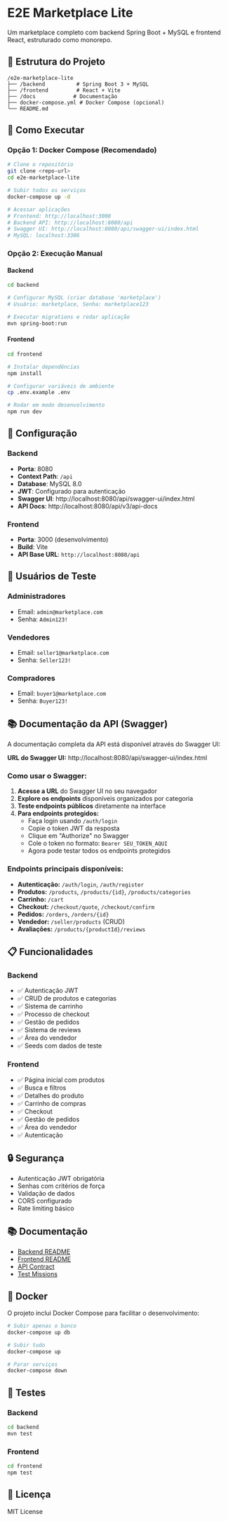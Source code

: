# E2E Marketplace Lite

Um marketplace completo com backend Spring Boot + MySQL e frontend React, estruturado como monorepo.

## 📁 Estrutura do Projeto

```
/e2e-marketplace-lite
├── /backend          # Spring Boot 3 + MySQL
├── /frontend         # React + Vite
├── /docs            # Documentação
├── docker-compose.yml # Docker Compose (opcional)
└── README.md
```

## 🚀 Como Executar

### Opção 1: Docker Compose (Recomendado)

```bash
# Clone o repositório
git clone <repo-url>
cd e2e-marketplace-lite

# Subir todos os serviços
docker-compose up -d

# Acessar aplicações
# Frontend: http://localhost:3000
# Backend API: http://localhost:8080/api
# Swagger UI: http://localhost:8080/api/swagger-ui/index.html
# MySQL: localhost:3306
```

### Opção 2: Execução Manual

#### Backend
```bash
cd backend

# Configurar MySQL (criar database 'marketplace')
# Usuário: marketplace, Senha: marketplace123

# Executar migrations e rodar aplicação
mvn spring-boot:run
```

#### Frontend
```bash
cd frontend

# Instalar dependências
npm install

# Configurar variáveis de ambiente
cp .env.example .env

# Rodar em modo desenvolvimento
npm run dev
```

## 🔧 Configuração

### Backend
- **Porta**: 8080
- **Context Path**: `/api`
- **Database**: MySQL 8.0
- **JWT**: Configurado para autenticação
- **Swagger UI**: http://localhost:8080/api/swagger-ui/index.html
- **API Docs**: http://localhost:8080/api/v3/api-docs

### Frontend
- **Porta**: 3000 (desenvolvimento)
- **Build**: Vite
- **API Base URL**: `http://localhost:8080/api`

## 👥 Usuários de Teste

### Administradores
- Email: `admin@marketplace.com`
- Senha: `Admin123!`

### Vendedores
- Email: `seller1@marketplace.com`
- Senha: `Seller123!`

### Compradores
- Email: `buyer1@marketplace.com`
- Senha: `Buyer123!`

## 📚 Documentação da API (Swagger)

A documentação completa da API está disponível através do Swagger UI:

**URL do Swagger UI:** http://localhost:8080/api/swagger-ui/index.html

### Como usar o Swagger:

1. **Acesse a URL** do Swagger UI no seu navegador
2. **Explore os endpoints** disponíveis organizados por categoria
3. **Teste endpoints públicos** diretamente na interface
4. **Para endpoints protegidos:**
   - Faça login usando `/auth/login`
   - Copie o token JWT da resposta
   - Clique em "Authorize" no Swagger
   - Cole o token no formato: `Bearer SEU_TOKEN_AQUI`
   - Agora pode testar todos os endpoints protegidos

### Endpoints principais disponíveis:
- **Autenticação:** `/auth/login`, `/auth/register`
- **Produtos:** `/products`, `/products/{id}`, `/products/categories`
- **Carrinho:** `/cart`
- **Checkout:** `/checkout/quote`, `/checkout/confirm`
- **Pedidos:** `/orders`, `/orders/{id}`
- **Vendedor:** `/seller/products` (CRUD)
- **Avaliações:** `/products/{productId}/reviews`

## 📋 Funcionalidades

### Backend
- ✅ Autenticação JWT
- ✅ CRUD de produtos e categorias
- ✅ Sistema de carrinho
- ✅ Processo de checkout
- ✅ Gestão de pedidos
- ✅ Sistema de reviews
- ✅ Área do vendedor
- ✅ Seeds com dados de teste

### Frontend
- ✅ Página inicial com produtos
- ✅ Busca e filtros
- ✅ Detalhes do produto
- ✅ Carrinho de compras
- ✅ Checkout
- ✅ Gestão de pedidos
- ✅ Área do vendedor
- ✅ Autenticação

## 🔒 Segurança

- Autenticação JWT obrigatória
- Senhas com critérios de força
- Validação de dados
- CORS configurado
- Rate limiting básico

## 📚 Documentação

- [Backend README](backend/README.md)
- [Frontend README](frontend/README.md)
- [API Contract](docs/swagger-contract.md)
- [Test Missions](docs/test-missions.md)

## 🐳 Docker

O projeto inclui Docker Compose para facilitar o desenvolvimento:

```bash
# Subir apenas o banco
docker-compose up db

# Subir tudo
docker-compose up

# Parar serviços
docker-compose down
```

## 🧪 Testes

### Backend
```bash
cd backend
mvn test
```

### Frontend
```bash
cd frontend
npm test
```

## 📝 Licença

MIT License

